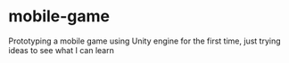 # mobile-game
Prototyping a mobile game using Unity engine for the first time, just trying ideas to see what I can learn
